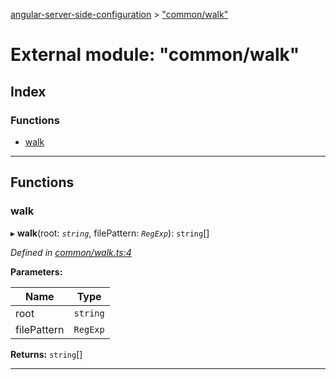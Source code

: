 [angular-server-side-configuration](../README.md) > ["common/walk"](../modules/_common_walk_.md)

# External module: "common/walk"

## Index

### Functions

* [walk](_common_walk_.md#walk)

---

## Functions

<a id="walk"></a>

###  walk

▸ **walk**(root: *`string`*, filePattern: *`RegExp`*): `string`[]

*Defined in [common/walk.ts:4](https://github.com/kyubisation/angular-server-side-configuration/blob/76af84f/src/common/walk.ts#L4)*

**Parameters:**

| Name | Type |
| ------ | ------ |
| root | `string` |
| filePattern | `RegExp` |

**Returns:** `string`[]

___

